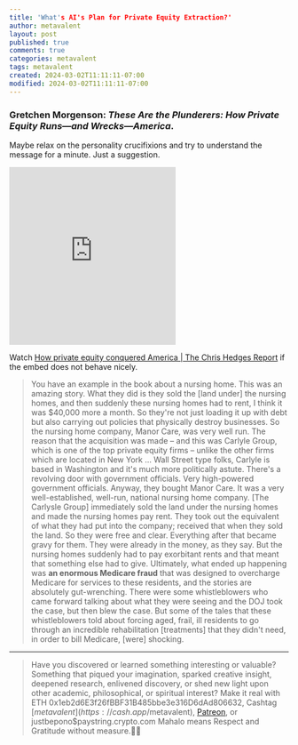 ```yaml
---
title: 'What's AI's Plan for Private Equity Extraction?'
author: metavalent
layout: post
published: true
comments: true
categories: metavalent
tags: metavalent
created: 2024-03-02T11:11:11-07:00
modified: 2024-03-02T11:11:11-07:00
---
```


### Gretchen Morgenson: *These Are the Plunderers: How Private Equity Runs—and Wrecks—America*.

Maybe relax on the personality crucifixions and try to understand the message for a minute. Just a suggestion.

<!-- YouTube Player -->
<iframe id="ytplayer" type="text/html" class="center loading=”lazy” width="560" height="320" src="https://www.youtube.com/embed/shv9g-4xXww?t=34" frameborder="0"></iframe>

Watch [How private equity conquered America | The Chris Hedges Report](https://youtu.be/shv9g-4xXww?t=34) if the embed does not behave nicely.

> You have an example in the book about a nursing home. This was an amazing story. What they did is they sold the \[land under\] the nursing homes, and then suddenly these nursing homes had to rent, I think it was $40,000 more a month. So they're not just loading it up with debt but also carrying out policies that physically destroy businesses. So the nursing home company, Manor Care, was very well run. The reason that the acquisition was made &ndash; and this was Carlyle Group, which is one of the top private equity firms &ndash; unlike the other firms which are located in New York ... Wall Street type folks, Carlyle is based in Washington and it's  much more politically astute. There's a revolving door with government officials. Very high-powered government officials. Anyway, they bought Manor Care. It was a very well-established, well-run, national nursing home company. [The Carlysle Group] immediately sold the land under the nursing homes and made the nursing homes pay rent. They took out the equivalent of what they had put into the company; received that when they sold the land. So they were free and clear. Everything after that became gravy for them. They were already in the money, as they say. But the nursing homes suddenly had to pay exorbitant rents and that meant that something else had to give. Ultimately, what ended up happening was **an enormous Medicare fraud** that was designed to overcharge Medicare for services to these residents, and the stories are absolutely gut-wrenching. There were some whistleblowers who came forward talking about what they were seeing and the DOJ took the case, but then blew the case. But some of the tales that these whistleblowers told about forcing aged, frail, ill residents to go through an incredible rehabilitation \[treatments\] that they didn't need, in order to bill Medicare, \[were\] shocking. 

---
> Have you discovered or learned something interesting or valuable? Something that piqued your imagination, sparked creative insight, deepened research, enlivened discovery, or shed new light upon other academic, philosophical, or spiritual interest? Make it real with ETH 0x1eb2d6E3f26fBBF31B485bbe3e316D6dAd806632, Cashtag [$metavalent](https://cash.app/$metavalent), [Patreon](https://patreon.com/metavalent), or justbepono$paystring.crypto.com Mahalo means Respect and Gratitude without measure.🙏🏼
